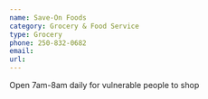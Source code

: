 ```yaml
---
name: Save-On Foods
category: Grocery & Food Service
type: Grocery
phone: 250-832-0682
email: 
url: 
---
```


Open 7am-8am daily for vulnerable people to shop